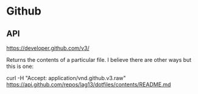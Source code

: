 Github
======

API
---

https://developer.github.com/v3/

Returns the contents of a particular file. I believe there are other ways but
this is one:

   curl -H "Accept: application/vnd.github.v3.raw" https://api.github.com/repos/lag13/dotfiles/contents/README.md
